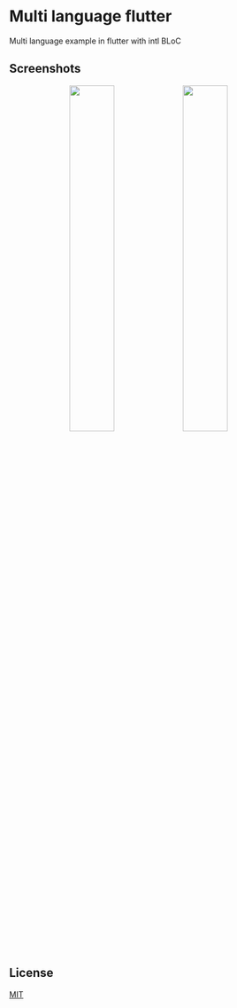 # Multi language flutter
Multi language example in flutter with intl BLoC

## Screenshots
<p align="center">
  <img src="https://user-images.githubusercontent.com/20955005/182409581-a2782b3c-c0b5-466c-9c2e-7c213965c802.png" width="40%"></img>
  <img src="https://user-images.githubusercontent.com/20955005/182409586-6f5d87ac-45da-4adc-80fd-caaa65779c52.png" width="40%"></img>
</p>

## License
[MIT](https://choosealicense.com/licenses/mit/)
